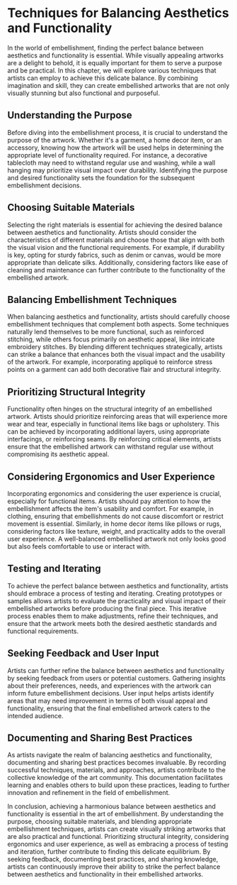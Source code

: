Techniques for Balancing Aesthetics and Functionality
================================================================

In the world of embellishment, finding the perfect balance between aesthetics and functionality is essential. While visually appealing artworks are a delight to behold, it is equally important for them to serve a purpose and be practical. In this chapter, we will explore various techniques that artists can employ to achieve this delicate balance. By combining imagination and skill, they can create embellished artworks that are not only visually stunning but also functional and purposeful.

Understanding the Purpose
-------------------------

Before diving into the embellishment process, it is crucial to understand the purpose of the artwork. Whether it's a garment, a home decor item, or an accessory, knowing how the artwork will be used helps in determining the appropriate level of functionality required. For instance, a decorative tablecloth may need to withstand regular use and washing, while a wall hanging may prioritize visual impact over durability. Identifying the purpose and desired functionality sets the foundation for the subsequent embellishment decisions.

Choosing Suitable Materials
---------------------------

Selecting the right materials is essential for achieving the desired balance between aesthetics and functionality. Artists should consider the characteristics of different materials and choose those that align with both the visual vision and the functional requirements. For example, if durability is key, opting for sturdy fabrics, such as denim or canvas, would be more appropriate than delicate silks. Additionally, considering factors like ease of cleaning and maintenance can further contribute to the functionality of the embellished artwork.

Balancing Embellishment Techniques
----------------------------------

When balancing aesthetics and functionality, artists should carefully choose embellishment techniques that complement both aspects. Some techniques naturally lend themselves to be more functional, such as reinforced stitching, while others focus primarily on aesthetic appeal, like intricate embroidery stitches. By blending different techniques strategically, artists can strike a balance that enhances both the visual impact and the usability of the artwork. For example, incorporating appliqué to reinforce stress points on a garment can add both decorative flair and structural integrity.

Prioritizing Structural Integrity
---------------------------------

Functionality often hinges on the structural integrity of an embellished artwork. Artists should prioritize reinforcing areas that will experience more wear and tear, especially in functional items like bags or upholstery. This can be achieved by incorporating additional layers, using appropriate interfacings, or reinforcing seams. By reinforcing critical elements, artists ensure that the embellished artwork can withstand regular use without compromising its aesthetic appeal.

Considering Ergonomics and User Experience
------------------------------------------

Incorporating ergonomics and considering the user experience is crucial, especially for functional items. Artists should pay attention to how the embellishment affects the item's usability and comfort. For example, in clothing, ensuring that embellishments do not cause discomfort or restrict movement is essential. Similarly, in home decor items like pillows or rugs, considering factors like texture, weight, and practicality adds to the overall user experience. A well-balanced embellished artwork not only looks good but also feels comfortable to use or interact with.

Testing and Iterating
---------------------

To achieve the perfect balance between aesthetics and functionality, artists should embrace a process of testing and iterating. Creating prototypes or samples allows artists to evaluate the practicality and visual impact of their embellished artworks before producing the final piece. This iterative process enables them to make adjustments, refine their techniques, and ensure that the artwork meets both the desired aesthetic standards and functional requirements.

Seeking Feedback and User Input
-------------------------------

Artists can further refine the balance between aesthetics and functionality by seeking feedback from users or potential customers. Gathering insights about their preferences, needs, and experiences with the artwork can inform future embellishment decisions. User input helps artists identify areas that may need improvement in terms of both visual appeal and functionality, ensuring that the final embellished artwork caters to the intended audience.

Documenting and Sharing Best Practices
--------------------------------------

As artists navigate the realm of balancing aesthetics and functionality, documenting and sharing best practices becomes invaluable. By recording successful techniques, materials, and approaches, artists contribute to the collective knowledge of the art community. This documentation facilitates learning and enables others to build upon these practices, leading to further innovation and refinement in the field of embellishment.

In conclusion, achieving a harmonious balance between aesthetics and functionality is essential in the art of embellishment. By understanding the purpose, choosing suitable materials, and blending appropriate embellishment techniques, artists can create visually striking artworks that are also practical and functional. Prioritizing structural integrity, considering ergonomics and user experience, as well as embracing a process of testing and iteration, further contribute to finding this delicate equilibrium. By seeking feedback, documenting best practices, and sharing knowledge, artists can continuously improve their ability to strike the perfect balance between aesthetics and functionality in their embellished artworks.
